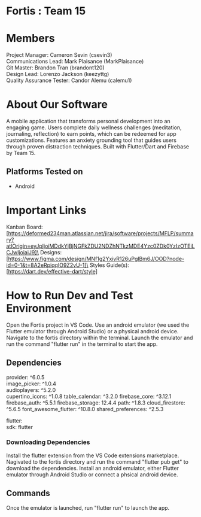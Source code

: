# Fortis : Team 15

# Members

Project Manager: Cameron Sevin (csevin3)\
Communications Lead: Mark Plaisance (MarkPlaisance)\
Git Master: Brandon Tran (brandont120)\
Design Lead: Lorenzo Jackson (keezyttg)\
Quality Assurance Tester: Candor Alemu (calemu1)

# About Our Software

A mobile application that transforms personal development into an engaging game. Users complete daily wellness challenges (meditation, journaling, reflection) to earn points, which can be redeemed for app customizations. Features an anxiety grounding tool that guides users through proven distraction techniques. Built with Flutter/Dart and Firebase by Team 15.

## Platforms Tested on

- Android

# Important Links

Kanban Board: [https://deformed234man.atlassian.net/jira/software/projects/MFLP/summary?atlOrigin=eyJpIjoiMDdkYjBjNGFkZDU2NDZhNTkzMDE4Yzc0ZDk0YzIzOTEiLCJwIjoiaiJ9]\
Designs: [https://www.figma.com/design/MNf1g2YxivR126uPglBm6J/OOD?node-id=0-1&t=8A2eRpiqqIO9Z2vU-1]\
Styles Guide(s): [https://dart.dev/effective-dart/style]

# How to Run Dev and Test Environment
Open the Fortis project in VS Code. Use an android emulator (we used the Flutter emulator through Android Studio) or a physical android device. Navigate to the fortis directory within the terminal. Launch the emulator and run the command "flutter run" in the terminal to start the app.

## Dependencies
  provider: ^6.0.5\
  image_picker: ^1.0.4\
  audioplayers: ^5.2.0\
  cupertino_icons: ^1.0.8
  table_calendar: ^3.2.0
  firebase_core: ^3.12.1
  firebase_auth: ^5.5.1
  firebase_storage: 12.4.4
  path: ^1.8.3
  cloud_firestore: ^5.6.5
  font_awesome_flutter: ^10.8.0
  shared_preferences: ^2.5.3
  
  flutter:\
    sdk: flutter

### Downloading Dependencies

Install the flutter extension from the VS Code extensions marketplace. Nagivated to the fortis directory and run the command "flutter pub get" to download the dependencies. Install an android emulator, either Flutter emulator through Android Studio or connect a phsical android device.

## Commands

Once the emulator is launched, run "flutter run" to launch the app.

